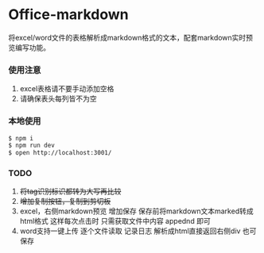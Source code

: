 # Office-markdown

将excel/word文件的表格解析成markdown格式的文本，配套markdown实时预览编写功能。

### 使用注意

<!-- 在此次添加使用文档 -->

1. excel表格请不要手动添加空格
2. 请确保表头每列皆不为空

### 本地使用

```bash
$ npm i
$ npm run dev
$ open http://localhost:3001/
```

### TODO
1. ~~将tag识别标识都转为大写再比较~~
2. ~~增加复制按钮，复制到剪切板~~
3. excel，右侧markdown预览 增加保存 保存前将markdown文本marked转成html格式 这样每次点击时 只需获取文件中内容 appednd 即可 
4. word支持一键上传 逐个文件读取 记录日志 解析成html直接返回右侧div 也可保存
